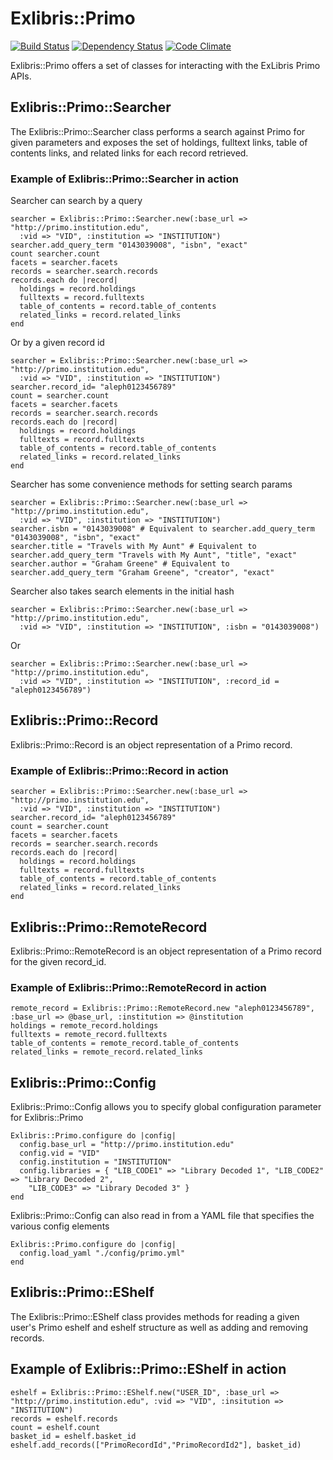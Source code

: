 # Exlibris::Primo
[![Build Status](https://secure.travis-ci.org/scotdalton/exlibris-primo.png)](http://secure.travis-ci.org/scotdalton/exlibris-primo)
[![Dependency Status](https://gemnasium.com/scotdalton/exlibris-primo.png)](https://gemnasium.com/scotdalton/exlibris-primo)
[![Code Climate](https://codeclimate.com/badge.png)](https://codeclimate.com/github/scotdalton/exlibris-primo)

Exlibris::Primo offers a set of classes for interacting with the ExLibris Primo APIs.

## Exlibris::Primo::Searcher
The Exlibris::Primo::Searcher class performs a search against Primo for given parameters
and exposes the set of holdings, fulltext links, table of contents links, and related links for each record retrieved.

### Example of Exlibris::Primo::Searcher in action
Searcher can search by a query

    searcher = Exlibris::Primo::Searcher.new(:base_url => "http://primo.institution.edu", 
      :vid => "VID", :institution => "INSTITUTION")
    searcher.add_query_term "0143039008", "isbn", "exact"
    count searcher.count
    facets = searcher.facets
    records = searcher.search.records
    records.each do |record|
      holdings = record.holdings
      fulltexts = record.fulltexts
      table_of_contents = record.table_of_contents
      related_links = record.related_links
    end

Or by a given record id

    searcher = Exlibris::Primo::Searcher.new(:base_url => "http://primo.institution.edu", 
      :vid => "VID", :institution => "INSTITUTION")
    searcher.record_id= "aleph0123456789"
    count = searcher.count
    facets = searcher.facets
    records = searcher.search.records
    records.each do |record|
      holdings = record.holdings
      fulltexts = record.fulltexts
      table_of_contents = record.table_of_contents
      related_links = record.related_links
    end

Searcher has some convenience methods for setting search params

    searcher = Exlibris::Primo::Searcher.new(:base_url => "http://primo.institution.edu", 
      :vid => "VID", :institution => "INSTITUTION")
    searcher.isbn = "0143039008" # Equivalent to searcher.add_query_term "0143039008", "isbn", "exact"
    searcher.title = "Travels with My Aunt" # Equivalent to searcher.add_query_term "Travels with My Aunt", "title", "exact"
    searcher.author = "Graham Greene" # Equivalent to searcher.add_query_term "Graham Greene", "creator", "exact"
    
Searcher also takes search elements in the initial hash

    searcher = Exlibris::Primo::Searcher.new(:base_url => "http://primo.institution.edu", 
      :vid => "VID", :institution => "INSTITUTION", :isbn = "0143039008")
Or  

    searcher = Exlibris::Primo::Searcher.new(:base_url => "http://primo.institution.edu", 
      :vid => "VID", :institution => "INSTITUTION", :record_id = "aleph0123456789")

    
## Exlibris::Primo::Record
Exlibris::Primo::Record is an object representation of a Primo record.

### Example of Exlibris::Primo::Record in action
    searcher = Exlibris::Primo::Searcher.new(:base_url => "http://primo.institution.edu", 
      :vid => "VID", :institution => "INSTITUTION")
    searcher.record_id= "aleph0123456789"
    count = searcher.count
    facets = searcher.facets
    records = searcher.search.records
    records.each do |record|
      holdings = record.holdings
      fulltexts = record.fulltexts
      table_of_contents = record.table_of_contents
      related_links = record.related_links
    end

## Exlibris::Primo::RemoteRecord
Exlibris::Primo::RemoteRecord is an object representation of a Primo record for the given record_id.

### Example of Exlibris::Primo::RemoteRecord in action
    remote_record = Exlibris::Primo::RemoteRecord.new "aleph0123456789", :base_url => @base_url, :institution => @institution
    holdings = remote_record.holdings
    fulltexts = remote_record.fulltexts
    table_of_contents = remote_record.table_of_contents
    related_links = remote_record.related_links

## Exlibris::Primo::Config
Exlibris::Primo::Config allows you to specify global configuration parameter for Exlibris::Primo

    Exlibris::Primo.configure do |config|
      config.base_url = "http://primo.institution.edu"
      config.vid = "VID"
      config.institution = "INSTITUTION"
      config.libraries = { "LIB_CODE1" => "Library Decoded 1", "LIB_CODE2" => "Library Decoded 2",
        "LIB_CODE3" => "Library Decoded 3" }
    end

Exlibris::Primo::Config can also read in from a YAML file that specifies the various config elements

    Exlibris::Primo.configure do |config|
      config.load_yaml "./config/primo.yml"
    end

## Exlibris::Primo::EShelf
The Exlibris::Primo::EShelf class provides methods for reading a given user's Primo eshelf and eshelf structure as well as adding and removing records.

## Example of Exlibris::Primo::EShelf in action
    eshelf = Exlibris::Primo::EShelf.new("USER_ID", :base_url => "http://primo.institution.edu", :vid => "VID", :insitution => "INSTITUTION")
    records = eshelf.records
    count = eshelf.count
    basket_id = eshelf.basket_id
    eshelf.add_records(["PrimoRecordId","PrimoRecordId2"], basket_id)
